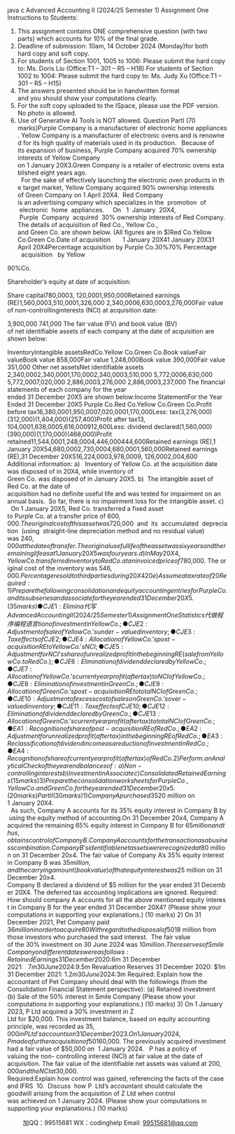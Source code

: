 java c
Advanced Accounting II (2024/25 Semester 1)
Assignment One
Instructions to Students:
1) This assignment contains ONE comprehensive question (with two parts) which accounts for 10% of the final grade.
2) Deadline of submission: 10am, 14 October 2024 (Monday)for both hard copy and soft copy.
3) For students of Section 1001, 1005 to 1006:
Please submit the hard copy to: Ms. Doris Liu (Office:T1 – 301 – R5 – H18)
For students of Section 1002 to 1004:
Please submit the hard copy to: Ms. Judy Xu (Office:T1 – 301 – R5 – H15)
4) The answers presented should be in handwritten format and you should show your computations clearly.
5) For the soft copy uploaded to the ISpace, please use the PDF version. No photo is allowed.
6) Use of Generative AI Tools is NOT allowed.
Question
PartI (70 marks)Purple Company is a manufacturer of electronic home appliances. Yellow Company is a manufacturer of electronic ovens and is renowned for its high quality of materials used in its production.   Because of its expansion of business, Purple Company acquired 70% ownership interests of Yellow Company on 1 January 20X3.Green Company is a retailer of electronic ovens established eight years ago.   For the sake of effectively launching the electronic oven products in the target market, Yellow Company acquired 90% ownership interests of Green Company on 1 April 20X4.  Red Company is an advertising company which specializes in the  promotion  of  electronic  home  appliances.     On   1  January  20X4,  Purple  Company  acquired  30% ownership interests of Red Company.
The details of acquisition of Red Co., Yellow Co., and Green Co. are shown below. (All figures are in $)Red Co.Yellow Co.Green Co.Date of acquisition       1 January 20X41 January 20X31 April 20X4Percentage acquisition by Purple Co.30%70%
Percentage   acquisition   by Yellow

90%Co.


Shareholder’s equity at date of acquisition:


Share capital780,0003, 120,0001,950,000Retained earnings (RE)1,560,0003,510,0001,326,000
2,340,0006,630,0003,276,000Fair value of non-controllinginterests (NCI) at acquisition date:


3,900,000
741,000
The fair value (FV) and book value (BV) of net identifiable assets of each company at the date of acquisition are shown below:



InventoryIntangible assetsRedCo.Yellow Co.Green Co.Book valueFair valueBook value 858,000Fair value 1,248,000Book value 390,000Fair value 351,000
Other net assetsNet identifiable assets
2,340,0002,340,0001,170,0002,340,0003,510,000
5,772,0006,630,000
5,772,0007,020,000
2,886,0003,276,000
2,886,0003,237,000
The financial statements of each company for the year ended 31 December 20X5 are shown below:Income StatementFor the Year Ended 31 December 20X5
Purple Co.Red Co.Yellow Co.Green Co.Profit before tax16,380,0001,950,0007,020,0001,170,000Less: tax(3,276,000)(312,000)(1,404,000)(257,400)Profit after tax13, 104,0001,638,0005,616,000912,600Less: dividend declared(1,560,000)(390,000)(1,170,000)(468,000)Profit retained11,544,0001,248,0004,446,000444,600Retained earnings (RE),1 January 20X54,680,0002,730,0004,680,0001,560,000Retained earnings (RE),31 December 20X516,224,0003,978,0009, 126,0002,004,600
Additional information:
a)   Inventory of Yellow Co. at the acquisition date was disposed of in 20X4, while inventory of Green Co. was disposed of in January 20X5.
b)  The intangible asset of Red Co. at the date of acquisition had no definite useful life and was tested for impairment on an annual basis.  So far, there is no impairment loss for the intangible asset.
c)   On 1 January 20X5, Red Co. transferred a fixed asset to Purple Co. at a transfer price of $600,000. The original  cost  of  this   asset   was   $720,000  and  its  accumulated  depreciation  (using  straight-line depreciation method and no residual value) was $240,000 at the date of transfer. The original useful life of the asset was six years and the remaining life as at 1 January 20X5 was four years.
d)  In May 20X4, Yellow  Co. transferred inventory to Red Co. at an invoiced price of $780,000. The original cost of the inventory was $546,000.Percentage resold to third parties during 20X420%Percentage resold to third parties during 20X550%Percentage unsold as at end of 20X530%
e)  Assume a tax rate of 20%
Required:
1)  Prepare the following consolidation and equity accounting entries for Purple Co. and its subseries and associate for the year ended 31 December 20X5. (35 marks)
●   CJE1: Elimina代 写Advanced Accounting II (2024/25 Semester 1) Assignment OneStatistics
代做程序编程语言tion of investment in Yellow Co.;
●   CJE2: Adjustment of sale of Yellow Co.’s under-valued inventory;
●   CJE3: Tax effects of CJE2;
●   CJE4: Allocation of Yellow Co.’s post-acquisition RE to Yellow Co.’s NCI;
●   CJE5: Adjustment for NCI’s share of unrealized profit in the beginning RE (sale from Yellow Co. to Red Co.);
●   CJE6: Elimination of dividend declared by Yellow Co.;
●   CJE7: Allocation of Yellow Co.’s current year profit (after tax) to NCI of Yellow Co.;
●   CJE8: Elimination of investment in Green Co.;
●   CJE9: Allocation of Green Co.’s post-acquisition RE to total NCI of Green Co.;
●   CJE10: Adjustment of excess cost of sales on Green Co.’s over-valued inventory;
●   CJE11: Tax effects of CJE10;
●   CJE12: Elimination of dividend declared by Green Co.;
●   CJE13: Allocation of Green Co.’s current year profit (after tax) to total NCI of Green Co.;
●   EA1: Recognition of share of post-acquisition RE of Red Co.;
●   EA2: Adjustment for unrealized profit (after tax) in the beginning RE of Red Co.;
●   EA3: Reclassification of dividend income as a reduction of investment in Red Co.;
●   EA4: Recognition of share of current year profit (after tax) of Red Co.
2)  Perform. an Analytical Check of the year end balances of:
a)      Non-controlling interests
b)      Investment in Associate
c)      Consolidated Retained Earnings (15 marks)
3) Prepare the consolidation worksheets for Purple Co., Yellow Co. and Green Co. for the year ended 31 December 20x5. (20 marks)
Part II (30 marks)
1)
Company A purchased 35% equity interest in Company B, a publicly traded company, for $20 million on
1 January 20X4.   As such, Company A accounts for its 35% equity interest in Company B by using the equity method of accounting.On 31 December 20x4, Company A acquired the remaining 65% equity interest in Company B for $65 million and thus, obtains control of Company B. Company A accounts for the transaction as a business combination.  Company B’s identifiable net assets were recognized at $80 million on 31 December 20x4. The fair value of Company A’s 35% equity interest in Company B was $35 million, and the carrying amount (book value) of that equity interest was $25 million on 31 December 20x4.
Company B declared a dividend of $5 million for the year ended 31 December 20X4. The deferred tax accounting implications are ignored.
Required:
How should company A accounts for all the above mentioned equity interest in Company B for the year ended 31 December 20X4? (Please show your computations in supporting your explanations.) (10 marks)
2)
On 31 December 2021, Pet Company paid $36 million in order to acquire 80% interest of Smile Company. On 30 June 2024, it decided that the ownership interest should be reduced to 30%.
With regard to the disposal of 50% interest in Smile Company, Pet Company obtained $18 million from those investors who purchased the said interest.  The fair value of the 30% investment on 30 June 2024 was $10 million.  The reserves of Smile Company on different dates were as follows:
Retained Earnings
31 December 2020:  $6m
31 December 2021:   $7m
30 June 2024:  $9.5m
Revaluation Reserves
31 December 2020: $1m
31 December 2021: $1.2m
30 June 2024:   $3m
Required:
Explain how the accountant of Pet Company should deal with the followings (from the Consolidation Financial Statement perspective):
(a) Retained investment
(b) Sale of the 50% interest in Smile Company
(Please show your computations in supporting your explanations.) (10 marks)
3)
On 1 January 2023, P Ltd acquired a 30% investment in Z Ltd for $20,000. This investment balance, based on equity accounting principle, was recorded as $35,000 in P Ltd’s accounts on 31 December 2023.On 1 January 2024, P made a further acquisition of 50% of Z Ltd's shares for $160,000. The previously acquired investment had a fair value of $50,000 on  1 January 2024.   P has a policy of valuing the non- controlling interest (NCI) at fair value at the date of acquisition. The fair value of the identifiable net assets was valued at $200,000 and the NCI at $30,000.
Required:Explain how control was gained, referencing the facts of the case and IFRS  10.  Discuss  how P  Ltd’s accountant should calculate the goodwill arising from the acquisition of Z Ltd when control was achieved on 1 January 2024. (Please show your computations in supporting your explanations.) (10 marks)

         
加QQ：99515681  WX：codinghelp  Email: 99515681@qq.com
